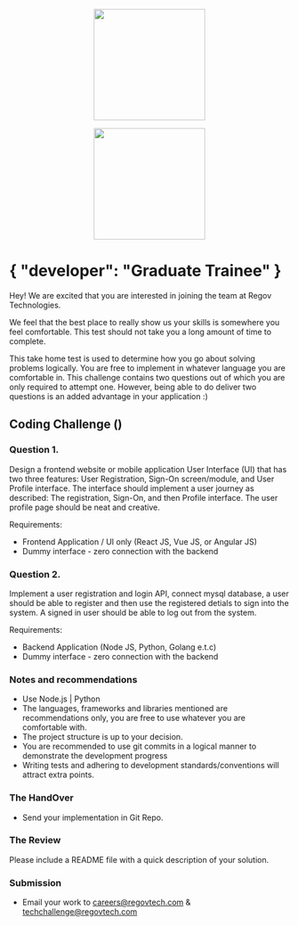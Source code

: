 <p align="center">
  <img src="https://static.wixstatic.com/media/3ba736_be1f7ac0f8bf4e049a5fb6616b18d827~mv2_d_1937_1405_s_2.png/v1/fill/w_220,h_140,al_c,q_85,usm_0.66_1.00_0.01/Regov%20Technologies%202%20PNG_edited.webp" width="200">
</p>

<p align="center"> 
    <img src="https://drive.google.com/file/d/1VwBn8-Y0XtnZ2YvdoLWI0-bd3mSDpWEb/view?usp=sharing" width="200">
</p>


# { "developer": "Graduate Trainee" }

Hey! We are excited that you are interested in joining the team at Regov Technologies.

We feel that the best place to really show us your skills is somewhere you feel comfortable. This test should not take you a long amount of time to complete.

This take home test is used to determine how you go about solving problems logically. You are free to implement in whatever language you are comfortable in. This challenge contains two questions out of which you are only required to attempt one. However, being able to do deliver two questions is an added advantage in your application :)

## Coding Challenge ()


### Question 1.
Design a frontend website or mobile application User Interface (UI) that has two three features: User Registration, Sign-On screen/module, and User Profile interface. The interface should implement a user journey as described: The registration, Sign-On, and then Profile interface. The user profile page should be neat and creative.

Requirements: 
- Frontend Application / UI only (React JS, Vue JS, or Angular JS)
- Dummy interface - zero connection with the backend

### Question 2. 
Implement a user registration and login API, connect mysql database, a user should be able to register and then use the registered detials to sign into the system. A signed in user should be able to log out from the system.

Requirements: 
- Backend Application (Node JS, Python, Golang e.t.c)
- Dummy interface - zero connection with the backend

### Notes and recommendations

- Use Node.js | Python
- The languages, frameworks and libraries mentioned are recommendations only, you are free to use whatever you are comfortable with.
- The project structure is up to your decision.
- You are recommended to use git commits in a logical manner to demonstrate the development progress
- Writing tests and adhering to development standards/conventions will attract extra points.

### The HandOver

- Send your implementation in Git Repo.

### The Review

Please include a README file with a quick description of your solution.

### Submission

- Email your work to careers@regovtech.com & techchallenge@regovtech.com